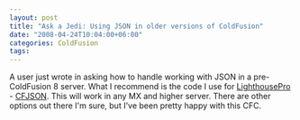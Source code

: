 ```yaml
---
layout: post
title: "Ask a Jedi: Using JSON in older versions of ColdFusion"
date: "2008-04-24T10:04:00+06:00"
categories: ColdFusion 
tags: 
---
```


A user just wrote in asking how to handle working with JSON in a pre-ColdFusion 8 server. What I recommend is the code I use for <a href="http://lighthousepro.riaforge.org">LighthousePro</a> - <a href="http://www.epiphantastic.com/cfjson/">CFJSON</a>. This will work in any MX and higher server. There are other options out there I'm sure, but I've been pretty happy with this CFC.